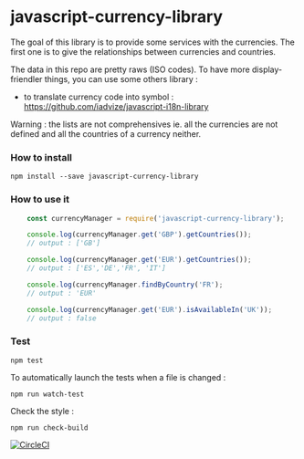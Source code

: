 # javascript-currency-library

The goal of this library is to provide some services with the currencies.
The first one is to give the relationships between currencies and countries.

The data in this repo are pretty raws (ISO codes).
To have more display-friendler things, you can use some others library :
* to translate currency code into symbol : https://github.com/iadvize/javascript-i18n-library

Warning : the lists are not comprehensives ie. all the currencies are not defined and all the countries of a currency neither.

### How to install

    npm install --save javascript-currency-library

### How to use it

```javascript
    const currencyManager = require('javascript-currency-library');

    console.log(currencyManager.get('GBP').getCountries());
    // output : ['GB']

    console.log(currencyManager.get('EUR').getCountries());
    // output : ['ES','DE','FR', 'IT']

    console.log(currencyManager.findByCountry('FR');
    // output : 'EUR'

    console.log(currencyManager.get('EUR').isAvailableIn('UK'));
    // output : false
```

### Test

    npm test

To automatically launch the tests when a file is changed :

    npm run watch-test

Check the style :

    npm run check-build

[![CircleCI](https://circleci.com/gh/iadvize/javascript-currency-library.svg?style=svg)](https://circleci.com/gh/iadvize/javascript-currency-library)
